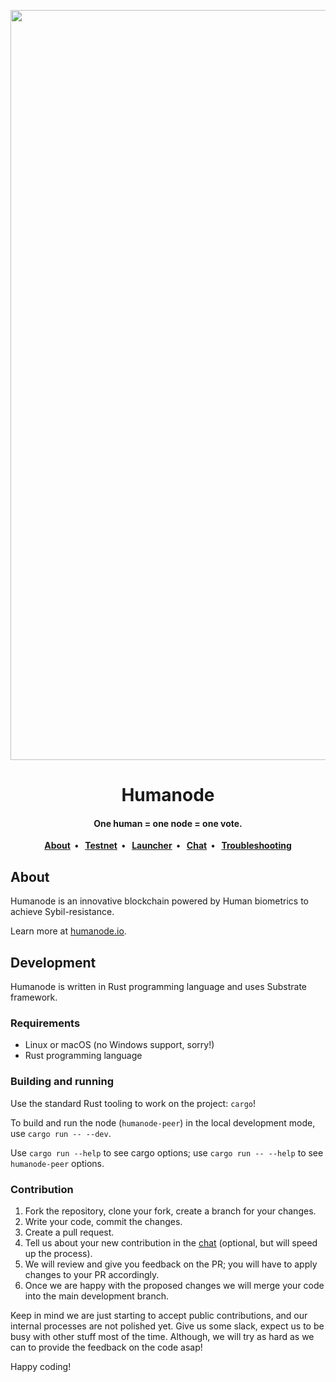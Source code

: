 <p align="center">

<img align="center" src="https://logos.humanode.io/humanode-logo.png" style="height: 30vh" alt="Humanode">

</p>

<h1 align="center">Humanode</h1>

<h4 align="center">One human = one node = one vote.</h3>

<p align="center">
  <strong>
    <a href="https://humanode.io">About</a>&nbsp;&nbsp;&bull;&nbsp;&nbsp;
    <a href="https://link.humanode.io/latest-testnet">Testnet</a>&nbsp;&nbsp;&bull;&nbsp;&nbsp;
    <a href="https://launcher.humanode.io">Launcher</a>&nbsp;&nbsp;&bull;&nbsp;&nbsp;
    <a href="https://link.humanode.io/chat">Chat</a>&nbsp;&nbsp;&bull;&nbsp;&nbsp;
    <a href="https://link.humanode.io/chat/troubleshooting">Troubleshooting</a>
  </strong>
</p>

## About

Humanode is an innovative blockchain powered by Human biometrics to achieve Sybil-resistance.

Learn more at [humanode.io](https://humanode.io).

## Development

Humanode is written in Rust programming language and uses Substrate framework.

### Requirements

- Linux or macOS (no Windows support, sorry!)
- Rust programming language

### Building and running

Use the standard Rust tooling to work on the project: `cargo`!

To build and run the node (`humanode-peer`) in the local development mode, use `cargo run -- --dev`.

Use `cargo run --help` to see cargo options; use `cargo run -- --help` to see `humanode-peer` options.

### Contribution

1. Fork the repository, clone your fork, create a branch for your changes.
2. Write your code, commit the changes.
3. Create a pull request.
4. Tell us about your new contribution in the [chat](https://link.humanode.io/chat) (optional, but will speed up the process).
5. We will review and give you feedback on the PR; you will have to apply changes to your PR accordingly.
6. Once we are happy with the proposed changes we will merge your code into the main development branch.

Keep in mind we are just starting to accept public contributions, and our internal processes are not polished yet. Give us some slack, expect us to be busy with other stuff most of the time. Although, we will try as hard as we can to provide the feedback on the code asap!

Happy coding!
